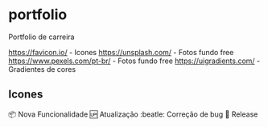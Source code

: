 # portfolio
Portfolio de carreira

https://favicon.io/               -  Icones
https://unsplash.com/             -  Fotos fundo free
https://www.pexels.com/pt-br/     -  Fotos fundo free
https://uigradients.com/          -  Gradientes de cores

## Icones

:package: Nova Funcionalidade
:up: Atualização
:beatle: Correção de bug
:checkered_flag: Release




